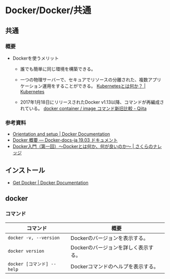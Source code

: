 # Docker/Docker/共通

## 共通

### 概要

- Dockerを使うメリット

  - 誰でも簡単に同じ環境を構築できる。

  - 一つの物理サーバーで、セキュアでリソースの分離された、複数アプリケーション運用をすることができる。
    [Kubernetesとは何か？ | Kubernetes](https://kubernetes.io/ja/docs/concepts/overview/what-is-kubernetes/)

  - 2017年1月18日にリリースされたDocker v1.13以降、コマンドが再編成されている。
    [docker container / image コマンド新旧比較 - Qiita](https://qiita.com/zembutsu/items/6e1ad18f0d548ce6c266)

### 参考資料

- [Orientation and setup | Docker Documentation](https://docs.docker.com/get-started/)
- [Docker 概要 — Docker-docs-ja 19.03 ドキュメント](https://docs.docker.jp/get-started/overview.html)
- [Docker入門（第一回）～Dockerとは何か、何が良いのか～ | さくらのナレッジ](https://knowledge.sakura.ad.jp/13265/)

## インストール

- [Get Docker | Docker Documentation](https://docs.docker.com/get-docker/)

## docker

### コマンド

| コマンド                   | 概要                                 |
| -------------------------- | ------------------------------------ |
| `docker -v, --version`     | Dockerのバージョンを表示する。       |
| `docker version`           | Dockerのバージョンを詳しく表示する。 |
| `docker [コマンド] --help` | Dockerコマンドのヘルプを表示する。   |

